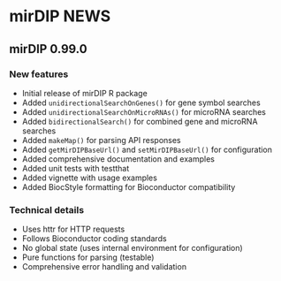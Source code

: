 # mirDIP NEWS

## mirDIP 0.99.0

### New features
- Initial release of mirDIP R package
- Added `unidirectionalSearchOnGenes()` for gene symbol searches
- Added `unidirectionalSearchOnMicroRNAs()` for microRNA searches  
- Added `bidirectionalSearch()` for combined gene and microRNA searches
- Added `makeMap()` for parsing API responses
- Added `getMirDIPBaseUrl()` and `setMirDIPBaseUrl()` for configuration
- Added comprehensive documentation and examples
- Added unit tests with testthat
- Added vignette with usage examples
- Added BiocStyle formatting for Bioconductor compatibility

### Technical details
- Uses httr for HTTP requests
- Follows Bioconductor coding standards
- No global state (uses internal environment for configuration)
- Pure functions for parsing (testable)
- Comprehensive error handling and validation

